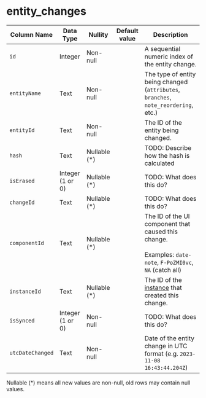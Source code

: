 # entity_changes
| Column Name | Data Type | Nullity | Default value | Description |
| --- | --- | --- | --- | --- |
| `id` | Integer | Non-null |     | A sequential numeric index of the entity change. |
| `entityName` | Text | Non-null |     | The type of entity being changed (`attributes`, `branches`, `note_reordering`, etc.) |
| `entityId` | Text | Non-null |     | The ID of the entity being changed. |
| `hash` | Text | Nullable (\*) |     | TODO: Describe how the hash is calculated |
| `isErased` | Integer (1 or 0) | Nullable (\*) |     | TODO: What does this do? |
| `changeId` | Text | Nullable (\*) |     | TODO: What does this do? |
| `componentId` | Text | Nullable (\*) |     | The ID of the UI component that caused this change.  <br>  <br>Examples: `date-note`, `F-PoZMI0vc`, `NA` (catch all) |
| `instanceId` | Text | Nullable (\*) |     | The ID of the [instance](#root/pOsGYCXsbNQG/tC7s2alapj8V/Gzjqa934BdH4/c5xB8m4g2IY6) that created this change. |
| `isSynced` | Integer (1 or 0) | Non-null |     | TODO: What does this do? |
| `utcDateChanged` | Text | Non-null |     | Date of the entity change in UTC format (e.g. `2023-11-08 16:43:44.204Z`) |

Nullable (\*) means all new values are non-null, old rows may contain null values.